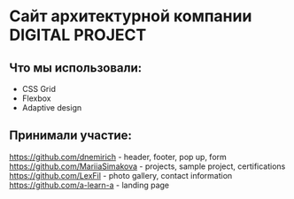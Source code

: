 # Сайт архитектурной компании DIGITAL PROJECT
## Что мы использовали:
* CSS Grid
* Flexbox
* Adaptive design
## Принимали участие:
https://github.com/dnemirich - header, footer, pop up, form<br>
https://github.com/MariiaSimakova - projects, sample project, certifications<br>
https://github.com/LexFil - photo gallery, contact information<br>
https://github.com/a-learn-a - landing page


